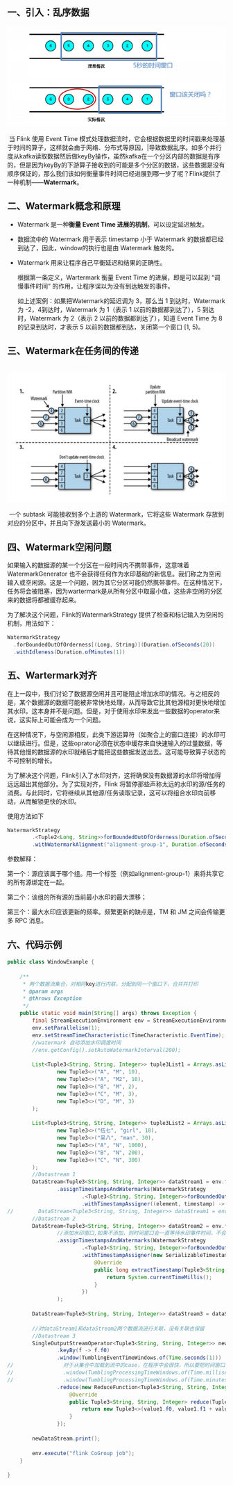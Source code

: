 ## 一、引入：乱序数据

![image-20210216185852586](https://raw.githubusercontent.com/MingRongXi/my-study-picture/master/lateData.png)

​	当 Flink 使用 Event Time 模式处理数据流时，它会根据数据里的时间戳来处理基于时间的算子，这样就会由于网络、分布式等原因，|导致数据乱序。如多个并行度从kafka读取数据然后做keyBy操作，虽然kafka在一个分区内部的数据是有序的，但是因为keyBy的下游算子接收到的可能是多个分区的数据，这些数据是没有顺序保证的，那么我们该如何衡量事件时间已经进展到哪一步了呢？Flink提供了一种机制——**Watermark**。

## 二、Watermark概念和原理

- Watermark 是一种**衡量 Event Time 进展的机制**，可以设定延迟触发。

- 数据流中的 Watermark 用于表示 timestamp 小于 Watermark 的数据都已经到达了，因此，window的执行也是由 Watermark 触发的。

- Watermark 用来让程序自己平衡延迟和结果的正确性。

  根据第一条定义，Wartermark 衡量 Event Time 的进展，即是可以起到 “调慢事件时间” 的作用，让程序误以为没有到达触发的事件。

  如上述案例：如果把Watermark的延迟调为 3，那么当 1 到达时，Watermark 为 -2，4到达时，Watermark 为 1（表示 1 以前的数据都到达了），5 到达时，Watermark 为 2（表示 2 以前的数据都到达了），知道 Event Time 为 8 的记录到达时，才表示 5 以前的数据都到达，关闭第一个窗口 [1, 5)。

## 三、Watermark在任务间的传递

​	![image-20210216191938657](https://raw.githubusercontent.com/MingRongXi/my-study-picture/master/watermarkTrans.png)

​	一个 subtask 可能接收到多个上游的 Watermark，它将这些 Watermark 存放到对应的分区中，并且向下游发送最小的 Watermark。

## 四、Watermark空闲问题

如果输入的数据源的某一个分区在一段时间内不携带事件，这意味着 WatermarkGenerator 也不会获得任何作为水印基础的新信息。我们称之为空闲输入或空闲源。这是一个问题，因为其它分区可能仍然携带事件。在这种情况下，任务将会被阻塞，因为wartermark是从所有分区中取最小值，这些非空闲的分区来的数据将都被缓存起来。

为了解决这个问题，Flink的WatermarkStrategy 提供了检查和标记输入为空闲的机制，用法如下：

```scala
WatermarkStrategy
  .forBoundedOutOfOrderness[(Long, String)](Duration.ofSeconds(20))
  .withIdleness(Duration.ofMinutes(1))
```

## 五、Wartermark对齐

在上一段中，我们讨论了数据源空闲并且可能阻止增加水印的情况。与之相反的是，某个数据源的数据可能被非常快地处理，从而导致它比其他源相对更快地增加其水印。这本身并不是问题。但是，对于使用水印来发出一些数据的operator来说，这实际上可能会成为一个问题。

在这种情况下，与空闲源相反，此类下游运算符（如聚合上的窗口连接）的水印可以继续进行。但是，这些oprator必须在状态中缓存来自快速输入的过量数据，等待其他慢的数据源的水印就绪后才能把这些数据发送出去。这可能导致算子状态的不可控制的增长。

为了解决这个问题，Flink引入了水印对齐，这将确保没有数据源的水印将增加得远远超出其他部分。为了实现对齐，Flink 将暂停那些声称太远的水印的源/任务的消费。与此同时，它将继续从其他源/任务读取记录，这可以将组合水印向前移动，从而解锁更快的水印。

使用方法如下

```java
WatermarkStrategy
        .<Tuple2<Long, String>>forBoundedOutOfOrderness(Duration.ofSeconds(20))
        .withWatermarkAlignment("alignment-group-1", Duration.ofSeconds(20), Duration.ofSeconds(1));
```

参数解释：

第一个：源应该属于哪个组。用一个标签（例如alignment-group-1）来将共享它的所有源绑定在一起。

第二个：该组的所有源的当前最小水印的最大漂移；

第三个：最大水印应该更新的频率。频繁更新的缺点是，TM 和 JM 之间会传输更多 RPC 消息。

## 六、代码示例

```java
public class WindowExample {

    /**
     * 两个数据流集合，对相同key进行内联，分配到同一个窗口下，合并并打印
     * @param args
     * @throws Exception
     */
    public static void main(String[] args) throws Exception {
        final StreamExecutionEnvironment env = StreamExecutionEnvironment.getExecutionEnvironment();
        env.setParallelism(1);
        env.setStreamTimeCharacteristic(TimeCharacteristic.EventTime);
        //watermark 自动添加水印调度时间
        //env.getConfig().setAutoWatermarkInterval(200);

        List<Tuple3<String, String, Integer>> tuple3List1 = Arrays.asList(
                new Tuple3<>("A", "M", 10),
                new Tuple3<>("A", "M2", 10),
                new Tuple3<>("B", "M", 2),
                new Tuple3<>("C", "M", 3),
                new Tuple3<>("D", "M", 3)
        );

        List<Tuple3<String, String, Integer>> tuple3List2 = Arrays.asList(
                new Tuple3<>("伍七", "girl", 18),
                new Tuple3<>("吴八", "man", 30),
                new Tuple3<>("A", "N", 1000),
                new Tuple3<>("B", "N", 200),
                new Tuple3<>("C", "N", 300)
        );
        //Datastream 1
        DataStream<Tuple3<String, String, Integer>> dataStream1 = env.fromCollection(tuple3List1)
                .assignTimestampsAndWatermarks(WatermarkStrategy
                        .<Tuple3<String, String, Integer>>forBoundedOutOfOrderness(Duration.ofSeconds(2))
                        .withTimestampAssigner((element, timestamp) -> System.currentTimeMillis()));
//        DataStream<Tuple3<String, String, Integer>> dataStream1 = env.fromCollection(tuple3List1);
        //Datastream 2
        DataStream<Tuple3<String, String, Integer>> dataStream2 = env.fromCollection(tuple3List2)
                //添加水印窗口,如果不添加，则时间窗口会一直等待水印事件时间，不会执行apply
                .assignTimestampsAndWatermarks(WatermarkStrategy
                        .<Tuple3<String, String, Integer>>forBoundedOutOfOrderness(Duration.ofSeconds(2))
                        .withTimestampAssigner(new SerializableTimestampAssigner<Tuple3<String, String, Integer>>() {
                            @Override
                            public long extractTimestamp(Tuple3<String, String, Integer> element, long timestamp) {
                                return System.currentTimeMillis();
                            }
                        })
                );

        DataStream<Tuple3<String, String, Integer>> dataStream3 = dataStream1.union(dataStream2);

        //对dataStream1和dataStream2两个数据流进行关联，没有关联也保留
        //Datastream 3
        SingleOutputStreamOperator<Tuple3<String, String, Integer>> newDataStream = dataStream3
                .keyBy(f -> f.f0)
                .window(TumblingEventTimeWindows.of(Time.seconds(1)))
//                对于从集合中加载到流中的case，在程序中会很快，所以要把时间窗口设置小
//                .window(TumblingProcessingTimeWindows.of(Time.milliseconds(5L)))
//                .window(TumblingProcessingTimeWindows.of(Time.minutes(1L)))
                .reduce(new ReduceFunction<Tuple3<String, String, Integer>>() {
                    @Override
                    public Tuple3<String, String, Integer> reduce(Tuple3<String, String, Integer> value1, Tuple3<String, String, Integer> value2) throws Exception {
                        return new Tuple3<>(value1.f0, value1.f1 + value2.f1, value1.f2 + value2.f2);
                    }
                });

        newDataStream.print();

        env.execute("flink CoGroup job");
    }

}
```
